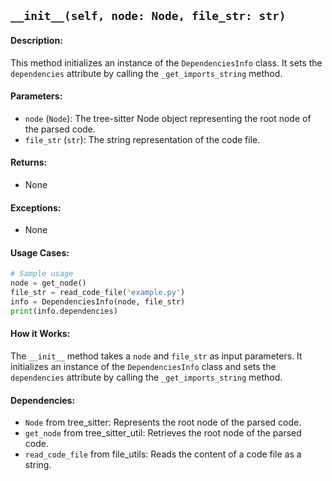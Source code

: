 ## `__init__(self, node: Node, file_str: str)`

#### Description:
This method initializes an instance of the `DependenciesInfo` class. It sets the `dependencies` attribute by calling the `_get_imports_string` method.

#### Parameters:
- `node` (`Node`): The tree-sitter Node object representing the root node of the parsed code.
- `file_str` (`str`): The string representation of the code file.

#### Returns:
- None

#### Exceptions:
- None

#### Usage Cases:

```python
# Sample usage
node = get_node()
file_str = read_code_file('example.py')
info = DependenciesInfo(node, file_str)
print(info.dependencies)
```

#### How it Works:
The `__init__` method takes a `node` and `file_str` as input parameters. It initializes an instance of the `DependenciesInfo` class and sets the `dependencies` attribute by calling the `_get_imports_string` method.

#### Dependencies:
- `Node` from tree_sitter: Represents the root node of the parsed code.
- `get_node` from tree_sitter_util: Retrieves the root node of the parsed code.
- `read_code_file` from file_utils: Reads the content of a code file as a string.